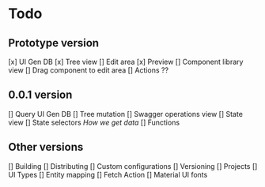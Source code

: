 # Todo

## Prototype version

[x] UI Gen DB
[x] Tree view
[] Edit area
[x] Preview
[] Component library view
[] Drag component to edit area
[] Actions ??

## 0.0.1 version

[] Query UI Gen DB
[] Tree mutation
[] Swagger operations view
[] State view
[] State selectors *How we get data*
[] Functions

## Other versions

[] Building
[] Distributing
[] Custom configurations
[] Versioning
[] Projects
[] UI Types
[] Entity mapping
[] Fetch Action
[] Material UI fonts